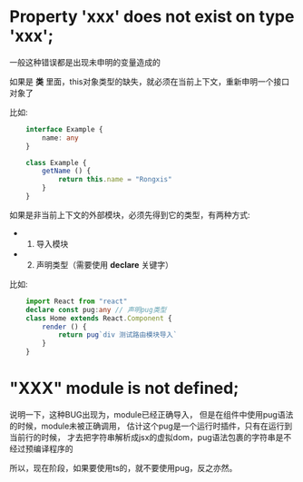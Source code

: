 # Property 'xxx' does not exist on type 'xxx';
一般这种错误都是出现未申明的变量造成的

如果是 **类** 里面，this对象类型的缺失，就必须在当前上下文，重新申明一个接口对象了

比如:
``` ts
    interface Example {
        name: any
    }

    class Example {
        getName () {
            return this.name = "Rongxis"
        }
    }
```

如果是非当前上下文的外部模块，必须先得到它的类型，有两种方式:
- 1. 导入模块
- 2. 声明类型（需要使用 **declare** 关键字）

比如:
``` ts
    import React from "react"
    declare const pug:any // 声明pug类型
    class Home extends React.Component {
        render () {
            return pug`div 测试路由模块导入`
        }
    }
```

# "XXX" module is not defined;

说明一下，这种BUG出现为，module已经正确导入，
但是在组件中使用pug语法的时候，module未被正确调用，
估计这个pug是一个运行时插件，只有在运行到当前行的时候，
才去把字符串解析成jsx的虚拟dom，pug语法包裹的字符串是不经过预编译程序的

所以，现在阶段，如果要使用ts的，就不要使用pug，反之亦然。